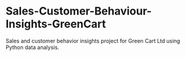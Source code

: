 # Sales-Customer-Behaviour-Insights-GreenCart
Sales and customer behavior insights project for Green Cart Ltd using Python data analysis.
